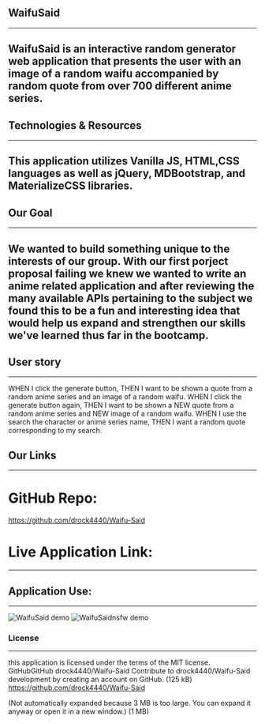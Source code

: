 ## WaifuSaid
-----
WaifuSaid is an interactive random generator web application that presents the user with an image of a random waifu accompanied by random quote from over 700 different anime series.
-----
## Technologies & Resources
-----
This application utilizes Vanilla JS, HTML,CSS languages as well as jQuery, MDBootstrap, and MaterializeCSS libraries.
-----
## Our Goal
-----
We wanted to build something unique to the interests of our group. With our first porject proposal failing we knew we wanted to write an anime related application and after reviewing the many available APIs pertaining to the subject we found this to be a fun and interesting idea that would help us expand and strengthen our skills we've learned thus far in the bootcamp.
-----
## User story
-----
WHEN I click the generate button,
THEN I want to be shown a quote from a random anime series and an image of a random waifu.
WHEN I click the generate button again,
THEN I want to be shown a NEW quote from a random anime series and NEW image of a random waifu.
WHEN I use the search the character or anime series name,
THEN I want a random quote corresponding to my search.
## Our Links
-----
# GitHub Repo:

https://github.com/drock4440/Waifu-Said

# Live Application Link:


-----

## Application Use:
-----

![WaifuSaid demo](https://media.giphy.com/media/hxx5jAI0dC3GKmpkp9/giphy.gif)
![WaifuSaidnsfw demo](https://media.giphy.com/media/DZY4bFufDcA5MXidR8/giphy.gif)

### License
-----
this application is licensed under the terms of the MIT license.
GitHubGitHub
drock4440/Waifu-Said
Contribute to drock4440/Waifu-Said development by creating an account on GitHub. (125 kB)
https://github.com/drock4440/Waifu-Said

(Not automatically expanded because 3 MB is too large. You can expand it anyway or open it in a new window.)
(1 MB)
